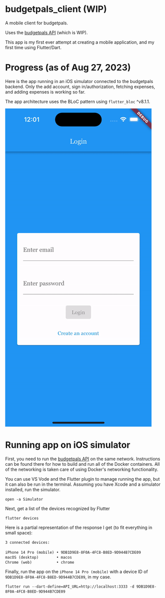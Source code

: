 # budgetpals_client (WIP)

A mobile client for budgetpals. 

Uses the [budgetpals API](https://github.com/markCwatson/budgetpals) (which is WIP).

This app is my first ever attempt at creating a mobile application, and my first time using Flutter/Dart.

# Progress (as of Aug 27, 2023)

Here is the app running in an iOS simulator connected to the budgetpals backend. Only the add account, sign in/authorization, fetching expenses, and adding expenses is working so far.

The app architecture uses the BLoC pattern using `flutter_bloc` ^v8.1.1.

![alt-text][1]

[1]: gif/2023.08.27_app_demo.gif "The budgetpals app running"

# Running app on iOS simulator
First, you need to run the [budgetpals API](https://github.com/markCwatson/budgetpals) on the same network. Instructions can be found there for how to build and run all of the Docker containers. All of the networking is taken care of using Docker's networking functionality.

You can use VS Vode and the Flutter plugin to manage running the app, but it can also be run in the terminal. Assuming you have Xcode and a simulator installed, run the simulator.

```
open -a Simulator
```

Next, get a list of the devices recognized by Flutter

```
flutter devices
```

Here is a partial representation of the response I get (to fit everything in small space):

```
3 connected devices:

iPhone 14 Pro (mobile) • 9DB1D9E8-8F0A-4FC8-B8ED-9D944B7CDE09
macOS (desktop)        • macos
Chrome (web)           • chrome
```

Finally, run the app on the `iPhone 14 Pro (mobile)` with a device ID of `9DB1D9E8-8F0A-4FC8-B8ED-9D944B7CDE09`, in my case.

```
flutter run --dart-define=API_URL=http://localhost:3333 -d 9DB1D9E8-8F0A-4FC8-B8ED-9D944B7CDE09
```